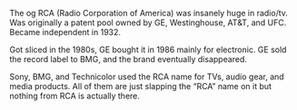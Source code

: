 The og RCA (Radio Corporation of America) was insanely huge in radio/tv. Was originally a patent pool owned by GE, Westinghouse, AT&T, and UFC. Became independent in 1932.

Got sliced in the 1980s, GE bought it in 1986 mainly for electronic. GE sold the record label to BMG, and the brand eventually disappeared.

Sony, BMG, and Technicolor used the RCA name for TVs, audio gear, and media products. All of them are just slapping the “RCA” name on it but nothing from RCA is actually there.